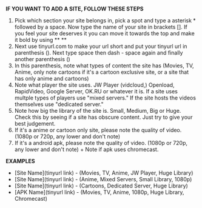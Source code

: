 **IF YOU WANT TO ADD A SITE, FOLLOW THESE STEPS**

1. Pick which section your site belongs in, pick a spot and type a asterisk * followed by a space. Now type the name of your site in brackets []. If you feel your site deserves it you can move it towards the top and make it bold by using ** **
2. Next use tinyurl.com to make your url short and put your tinyurl url in parenthesis (). Next type space then dash - space again and finally another parenthesis ()
3. In this parenthesis, note what types of content the site has (Movies, TV, Anime, only note cartoons if it's a cartoon exclusive site, or a site that has only anime and cartoons) 
4. Note what player the site uses. JW Player (vidcloud,) Openload, RapidVideo, Google Server, OK.RU or whatever it is. If a site uses multple types of players use "mixed servers." If the site hosts the videos themselves use "dedicated server." 
5. Note how big the library of the site is. Small, Medium, Big or Huge. Check this by seeing if a site has obscure content. Just try to give your best judgement. 
6. If it's a anime or cartoon only site, please note the quality of video. (1080p or 720p, any lower and don't note)
7. If it's a android apk, please note the quality of video. (1080p or 720p, any lower and don't note) + Note if apk uses chromecast.

**EXAMPLES**

* [Site Name](tinyurl link) - (Movies, TV, Anime, JW Player, Huge Library)
* [Site Name](tinyurl link) - (Anime, Mixed Servers, Small Library, 1080p)
* [Site Name](tinyurl link) - (Cartoons, Dedicated Server, Huge Library)
* [APK Name](tinyurl link) - (Movies, TV, Anime, 1080p, Huge Library, Chromecast)







